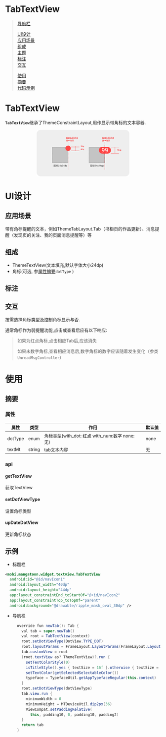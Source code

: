 # TabTextView

>[导航栏](#导航栏)
>
>[UI设计](#UI设计)  
>​		[应用场景](#UI设计##应用场景)  
>​		[组成](#UI设计##组成)  
>​		[主题](#UI设计##主题)  
>​		[标注](#UI设计##标注)  
>​ 		[交互](#UI设计##交互)
>
>[使用](#使用)  
>​		[摘要](#使用##摘要)  
>​		[代码示例](#使用##代码示例)

# TabTextView

<b>`TabTextView`</b>继承了ThemeConstraintLayout,用作显示带角标的文本容器.

<div align="center">
<img src="../images/标题栏/标注5.png" height="150px" alt="图片说明" style="zoom:100%;">
</div>

# UI设计

## 应用场景

带有角标提醒的文本，例如ThemeTabLayout.Tab（书柜页的作品更新）、消息提醒（发现页的关注、我的页面消息提醒等）等

## 组成

-  ThemeTextView(文本填充,默认字体大小24dp)
-  角标(可选, 参[属性摘要](####属性摘要)`dotType` )

## 标注

## 交互

按需选择角标类型及控制角标显示与否.

通常角标作为弱提醒功能,点击或查看后应有以下响应:

> 如果为红点角标,点击相应Tab后,应该消失
>
> 如果未数字角标,查看相应消息后,数字角标的数字应该随着发生变化（参类`UnreadMsgController`）

# 使用

## 摘要

### 属性

| 属性    | 类型   | 作用                                               | 默认值 |
| ------- | ------ | -------------------------------------------------- | ------ |
| dotType | enum   | 角标类型(with_dot: 红点   with_num:数字  none: 无) | none   |
| textMt  | string | tab文本内容                                        | 无     |

###  api

#### getTextView

获取TextView

#### setDotViewType

设置角标类型

#### upDateDotView

更新角标状态

## 示例

+ 标题栏

```xml
<mobi.mangatoon.widget.textview.TabTextView
  android:id="@id/navIcon1"
  android:layout_width="40dp"
  android:layout_height="44dp"
  app:layout_constraintEnd_toStartOf="@+id/navIcon2"
  app:layout_constraintTop_toTopOf="parent"
  android:background="@drawable/ripple_mask_oval_30dp" />
```

+ 导航栏

  ```java
    override fun newTab(): Tab {
      val tab = super.newTab()
      val root = TabTextView(context)
      root.setDotViewType(DotView.TYPE_DOT)
      root.layoutParams = FrameLayout.LayoutParams(FrameLayout.LayoutParams.WRAP_CONTENT, MTDeviceUtil.dip2px(30))
      tab.customView = root
      (root.textView as? ThemeTextView)?.run {
        setTextColorStyle(0)
        isTitleStyle().yes { textSize = 16f }.otherwise { textSize = 14f }
        setTextColor(getSelectedSelectableColor())
        typeface = TypefaceUtil.getAppTypefaceRegular(this.context)
      }
      root.setDotViewType(dotViewType)
      tab.view.run {
        minimumWidth = 0
        minimumHeight = MTDeviceUtil.dip2px(36)
        ViewCompat.setPaddingRelative(
          this, padding10, 0, padding10, padding2)
      }
      return tab
    }
  ```

  

